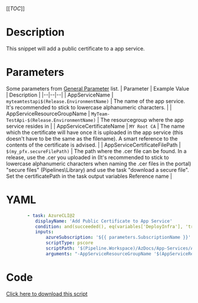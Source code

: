 [[_TOC_]]

# Description

This snippet will add a public certificate to a app service.

# Parameters

Some parameters from [General Parameter](/Azure/Azure-CLI-Snippets) list.
| Parameter | Example Value | Description |
|--|--|--|
| AppServiceName | `myteamtestapi$(Release.EnvironmentName)` | The name of the app service. It's recommended to stick to lowercase alphanumeric characters. |
| AppServiceResourceGroupName | `MyTeam-TestApi-$(Release.EnvironmentName)` | The resourcegroup where the app service resides in |
| AppServiceCertificateName | `MY Root CA` | The name which the certificate will have once it is uploaded in the app service (this doesn't have to be the same as the filename). A smart reference to the contents of the certificate is advised. |
| AppServiceCertificateFilePath | `$(my_pfx.secureFilePath)` | The path where the .cer file can be found. In a release, use the .cer you uploaded in (It's recommended to stick to lowercase alphanumeric characters when naming the .cer files in the portal) "secure files" (Pipelines\Library) and use the task "download a secure file". Set the certificatePath in the task output variables Reference name |

# YAML

```yaml
        - task: AzureCLI@2
           displayName: 'Add Public Certificate to App Service'
           condition: and(succeeded(), eq(variables['DeployInfra'], 'true'))
           inputs:
               azureSubscription: '${{ parameters.SubscriptionName }}'
               scriptType: pscore
               scriptPath: '$(Pipeline.Workspace)/AzDocs/App-Services/Add-Public-Certificate-to-App-Service.ps1'
               arguments: "-AppServiceResourceGroupName '$(AppServiceResourceGroupName)' -AppServiceName '$(AppServiceName)' -AppServiceCertificateName '$(AppServiceCertificateName)' -AppServiceCertificateFilePath '$(AppServiceCertificateFilePath)'"
```

# Code

[Click here to download this script](../../../../src/App-Services/Add-Public-Certificate-to-App-Service.ps1)
